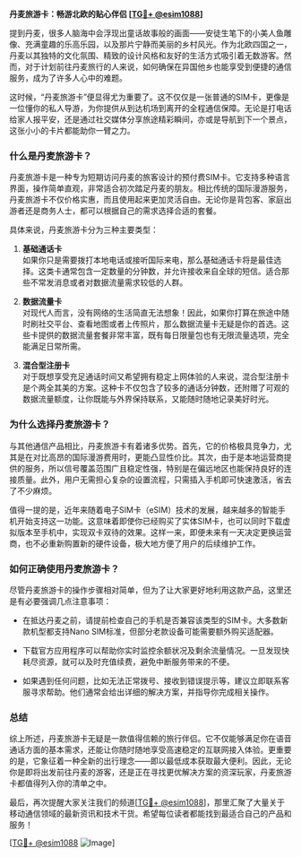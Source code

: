 **丹麦旅游卡：畅游北欧的贴心伴侣 [[TG💪+ @esim1088](https://t.me/s/esim1088)]**

提到丹麦，很多人脑海中会浮现出童话故事般的画面——安徒生笔下的小美人鱼雕像、充满童趣的乐高乐园，以及那片宁静而美丽的乡村风光。作为北欧四国之一，丹麦以其独特的文化氛围、精致的设计风格和友好的生活方式吸引着无数游客。然而，对于计划前往丹麦旅行的人来说，如何确保在异国他乡也能享受到便捷的通信服务，成为了许多人心中的难题。

这时候，“丹麦旅游卡”便显得尤为重要了。这不仅仅是一张普通的SIM卡，更像是一位懂你的私人导游，为你提供从到达机场到离开的全程通信保障。无论是打电话给家人报平安，还是通过社交媒体分享旅途精彩瞬间，亦或是导航到下一个景点，这张小小的卡片都能助你一臂之力。

### 什么是丹麦旅游卡？

丹麦旅游卡是一种专为短期访问丹麦的旅客设计的预付费SIM卡。它支持多种语言界面，操作简单直观，非常适合初次踏足丹麦的朋友。相比传统的国际漫游服务，丹麦旅游卡不仅价格实惠，而且使用起来更加灵活自由。无论你是背包客、家庭出游者还是商务人士，都可以根据自己的需求选择合适的套餐。

具体来说，丹麦旅游卡分为三种主要类型：

1. **基础通话卡**  
   如果你只是需要拨打本地电话或接听国际来电，那么基础通话卡将是最佳选择。这类卡通常包含一定数量的分钟数，并允许接收来自全球的短信。适合那些不常发消息或者对数据流量需求较低的人群。

2. **数据流量卡**  
   对现代人而言，没有网络的生活简直无法想象！因此，如果你打算在旅途中随时刷社交平台、查看地图或者上传照片，那么数据流量卡无疑是你的首选。这些卡提供的数据流量套餐非常丰富，既有每日限量包也有无限流量选项，完全能满足日常所需。

3. **混合型注册卡**  
   对于既想享受充足通话时间又希望拥有稳定上网体验的人来说，混合型注册卡是个两全其美的方案。这种卡不仅包含了较多的通话分钟数，还附赠了可观的数据流量额度，让你既能与外界保持联系，又能随时随地记录美好时光。

### 为什么选择丹麦旅游卡？

与其他通信产品相比，丹麦旅游卡有着诸多优势。首先，它的价格极具竞争力，尤其是在对比高昂的国际漫游费用时，更能凸显性价比。其次，由于是本地运营商提供的服务，所以信号覆盖范围广且稳定性强，特别是在偏远地区也能保持良好的连接质量。此外，用户无需担心复杂的设置流程，只需插入手机即可快速激活，省去了不少麻烦。

值得一提的是，近年来随着电子SIM卡（eSIM）技术的发展，越来越多的智能手机开始支持这一功能。这意味着即使你已经购买了实体SIM卡，也可以同时下载虚拟版本至手机中，实现双卡双待的效果。这样一来，即便未来有一天决定更换运营商，也不必重新购置新的硬件设备，极大地方便了用户的后续维护工作。

### 如何正确使用丹麦旅游卡？

尽管丹麦旅游卡的操作步骤相对简单，但为了让大家更好地利用这款产品，这里还是有必要强调几点注意事项：

- 在抵达丹麦之前，请提前检查自己的手机是否兼容该类型的SIM卡。大多数新款机型都支持Nano SIM标准，但部分老款设备可能需要额外购买适配器。
  
- 下载官方应用程序可以帮助你实时监控余额状况及剩余流量情况。一旦发现快耗尽资源，就可以及时充值续费，避免中断服务带来的不便。
  
- 如果遇到任何问题，比如无法正常拨号、接收到错误提示等，建议立即联系客服寻求帮助。他们通常会给出详细的解决方案，并指导你完成相关操作。

### 总结

综上所述，丹麦旅游卡无疑是一款值得信赖的旅行伴侣。它不仅能够满足你在语音通话方面的基本需求，还能让你随时随地享受高速稳定的互联网接入体验。更重要的是，它象征着一种全新的出行理念——即以最低成本获取最大便利。因此，无论你是即将出发前往丹麦的游客，还是正在寻找更优解决方案的资深玩家，丹麦旅游卡都值得列入你的清单之中。

最后，再次提醒大家关注我们的频道[[TG💪+ @esim1088](https://t.me/s/esim1088)]，那里汇聚了大量关于移动通信领域的最新资讯和技术干货。希望每位读者都能找到最适合自己的产品和服务！

[[TG💪+ @esim1088](https://t.me/s/esim1088) ![Image](https://i.postimg.cc/4NQfJmqS/Snipaste-2025-05-13-00-14-12.png)]